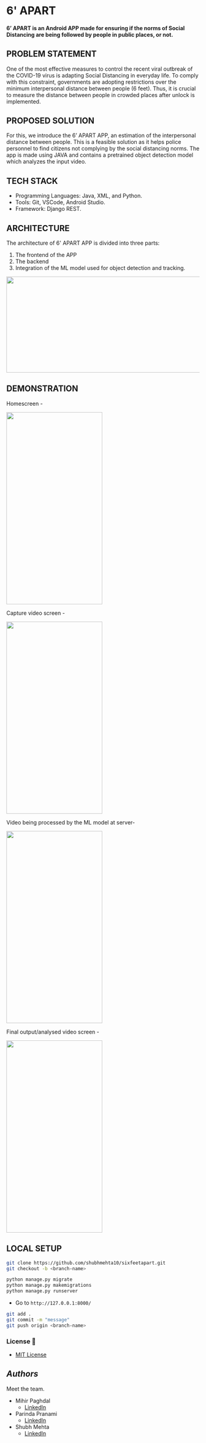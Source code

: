 # 6' APART 
#### 6’ APART is an Android APP made for ensuring if the norms of Social Distancing are being followed by people in public places, or not. 

## PROBLEM STATEMENT 
One of the most effective measures to control the recent viral outbreak of the COVID-19 virus is adapting Social Distancing in everyday life. To comply with this constraint, governments are adopting restrictions over the minimum interpersonal distance between people (6 feet). Thus, it is crucial to measure the distance between people in crowded places after unlock is implemented.  
 
## PROPOSED SOLUTION  
For this, we introduce the 6’ APART APP, an estimation of the interpersonal distance between people. This is a feasible solution as it helps police personnel to find citizens not complying by the social distancing norms. The app is made using JAVA and contains a pretrained object detection model which analyzes the input video. 

## TECH STACK 
- Programming Languages: Java, XML, and Python. 
- Tools: Git, VSCode, Android Studio. 
- Framework: Django REST.  

## ARCHITECTURE 

The architecture of 6' APART APP is divided into three parts:
1) The frontend of the APP
2) The backend
3) Integration of the ML model used for object detection and tracking.

<img src="https://user-images.githubusercontent.com/63549553/120079493-b73f2a00-c0d1-11eb-9625-b0c981cfa839.png" width='700' height='250'>


## DEMONSTRATION

Homescreen - 

<img src="https://user-images.githubusercontent.com/63549553/120079585-29b00a00-c0d2-11eb-8c64-b3629895acd9.png" width='250' height='500'>

Capture video screen - 

<img src="https://user-images.githubusercontent.com/63549553/120079613-52d09a80-c0d2-11eb-8e77-ef8993f04fdf.png" width='250' height='500'>

Video being processed by the ML model at server-

<img src="https://user-images.githubusercontent.com/63549553/120079626-60862000-c0d2-11eb-92bc-f436ae363444.png" width='250' height='500'>

Final output/analysed video screen - 

<img src="https://user-images.githubusercontent.com/63549553/120079638-6e3ba580-c0d2-11eb-8657-0eba1887ad62.png" width='250' height='500'>


## LOCAL SETUP 
```bash
git clone https://github.com/shubhmehta10/sixfeetapart.git
git checkout -b <branch-name>
```

```python
python manage.py migrate
python manage.py makemigrations
python manage.py runserver
```

-   Go to `http://127.0.0.1:8000/`

```bash
git add .
git commit -m "message"
git push origin <branch-name>
```

### License 📜

- [MIT License](/LICENSE)

## _Authors_

Meet the team.

- Mihir Paghdal 
  - [LinkedIn](https://www.linkedin.com/in/mihir-paghdal)
- Parinda Pranami
  - [LinkedIn](https://www.linkedin.com/in/parindapranami)
- Shubh Mehta
  - [LinkedIn](https://www.linkedin.com/in/shubhmehta10/)

